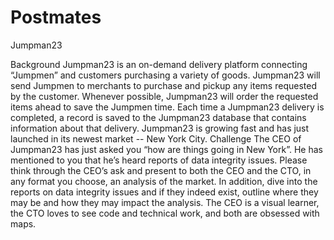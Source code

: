 # Postmates
Jumpman23

Background
Jumpman23 is an on-demand delivery platform connecting “Jumpmen” and customers purchasing a variety of goods. 
Jumpman23 will send Jumpmen to merchants to purchase and pickup any items requested by the customer. Whenever possible, Jumpman23 will order the requested items ahead to save the Jumpmen time. Each time a Jumpman23 delivery is completed, a record is saved to the Jumpman23 database that contains information about that delivery. Jumpman23 is growing fast and has just launched in its newest market -- New York City.
Challenge
The CEO of Jumpman23 has just asked you “how are things going in New York”. 
He has mentioned to you that he’s heard reports of data integrity issues. 
Please think through the CEO’s ask and present to both the CEO and the CTO, in any format you choose, an analysis of the market.
In addition, dive into the reports on data integrity issues and if they indeed exist, outline where they may be and how they may impact the analysis. 
The CEO is a visual learner, the CTO loves to see code and technical work, and both are obsessed with maps.

